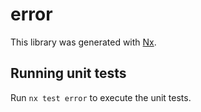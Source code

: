 # error

This library was generated with [Nx](https://nx.dev).

## Running unit tests

Run `nx test error` to execute the unit tests.
